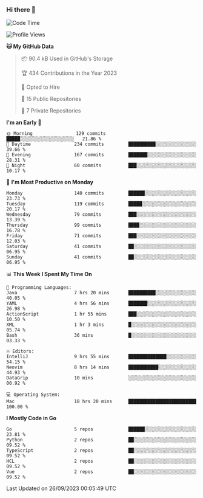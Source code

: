 ### Hi there 👋
<!--![visitors](https://visitor-badge.glitch.me/badge?page_id=d0zingcat)-->
<!--
**d0zingcat/d0zingcat** is a ✨ _special_ ✨ repository because its `README.md` (this file) appears on your GitHub profile.

Here are some ideas to get you started:

- 🔭 I’m currently working on ...
- 🌱 I’m currently learning ...
- 👯 I’m looking to collaborate on ...
- 🤔 I’m looking for help with ...
- 💬 Ask me about ...
- 📫 How to reach me: ...
- 😄 Pronouns: ...
- ⚡ Fun fact: ...
-->
<!--START_SECTION:waka-->
![Code Time](http://img.shields.io/badge/Code%20Time-3%2C066%20hrs%2012%20mins-blue)

![Profile Views](http://img.shields.io/badge/Profile%20Views-6-blue)

**🐱 My GitHub Data** 

> 📦 90.4 kB Used in GitHub's Storage 
 > 
> 🏆 434 Contributions in the Year 2023
 > 
> 💼 Opted to Hire
 > 
> 📜 15 Public Repositories 
 > 
> 🔑 7 Private Repositories 
 > 
**I'm an Early 🐤** 

```text
🌞 Morning                129 commits         █████░░░░░░░░░░░░░░░░░░░░   21.86 % 
🌆 Daytime                234 commits         ██████████░░░░░░░░░░░░░░░   39.66 % 
🌃 Evening                167 commits         ███████░░░░░░░░░░░░░░░░░░   28.31 % 
🌙 Night                  60 commits          ███░░░░░░░░░░░░░░░░░░░░░░   10.17 % 
```
📅 **I'm Most Productive on Monday** 

```text
Monday                   140 commits         ██████░░░░░░░░░░░░░░░░░░░   23.73 % 
Tuesday                  119 commits         █████░░░░░░░░░░░░░░░░░░░░   20.17 % 
Wednesday                79 commits          ███░░░░░░░░░░░░░░░░░░░░░░   13.39 % 
Thursday                 99 commits          ████░░░░░░░░░░░░░░░░░░░░░   16.78 % 
Friday                   71 commits          ███░░░░░░░░░░░░░░░░░░░░░░   12.03 % 
Saturday                 41 commits          ██░░░░░░░░░░░░░░░░░░░░░░░   06.95 % 
Sunday                   41 commits          ██░░░░░░░░░░░░░░░░░░░░░░░   06.95 % 
```


📊 **This Week I Spent My Time On** 

```text
💬 Programming Languages: 
Java                     7 hrs 20 mins       ██████████░░░░░░░░░░░░░░░   40.05 % 
YAML                     4 hrs 56 mins       ███████░░░░░░░░░░░░░░░░░░   26.98 % 
ActionScript             1 hr 55 mins        ███░░░░░░░░░░░░░░░░░░░░░░   10.50 % 
XML                      1 hr 3 mins         █░░░░░░░░░░░░░░░░░░░░░░░░   05.74 % 
Bash                     36 mins             █░░░░░░░░░░░░░░░░░░░░░░░░   03.33 % 

🔥 Editors: 
IntelliJ                 9 hrs 55 mins       ██████████████░░░░░░░░░░░   54.15 % 
Neovim                   8 hrs 14 mins       ███████████░░░░░░░░░░░░░░   44.93 % 
DataGrip                 10 mins             ░░░░░░░░░░░░░░░░░░░░░░░░░   00.92 % 

💻 Operating System: 
Mac                      18 hrs 20 mins      █████████████████████████   100.00 % 
```

**I Mostly Code in Go** 

```text
Go                       5 repos             ██████░░░░░░░░░░░░░░░░░░░   23.81 % 
Python                   2 repos             ██░░░░░░░░░░░░░░░░░░░░░░░   09.52 % 
TypeScript               2 repos             ██░░░░░░░░░░░░░░░░░░░░░░░   09.52 % 
HCL                      2 repos             ██░░░░░░░░░░░░░░░░░░░░░░░   09.52 % 
Vue                      2 repos             ██░░░░░░░░░░░░░░░░░░░░░░░   09.52 % 
```




 Last Updated on 26/09/2023 00:05:49 UTC
<!--END_SECTION:waka-->

